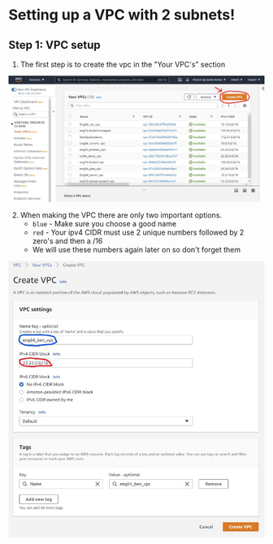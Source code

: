 # Setting up a VPC with 2 subnets!  

## Step 1: VPC setup  

1. The first step is to create the vpc in the "Your VPC's" section  


![placeholder](https://github.com/Benoniy/eng84_AWS/blob/main/01_vpc_setup/images/vpc-1.jpg)


2. When making the VPC there are only two important options.  
    * `blue` - Make sure you choose a good name  
    * `red` - Your ipv4 CIDR must use 2 unique numbers followed by 2 zero's and then a /16  
    * We will use these numbers again later on so don't forget them  
    

![placeholder](https://github.com/Benoniy/eng84_AWS/blob/main/01_vpc_setup/images/vpc-2.jpg)